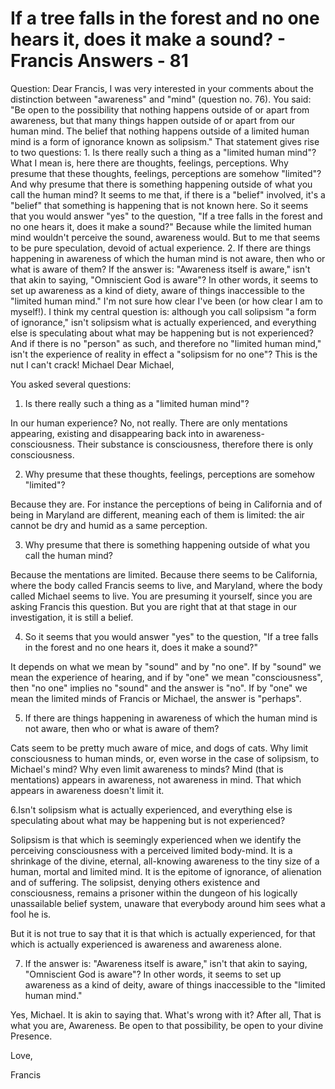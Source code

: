 # If a tree falls in the forest and no one hears it, does it make a sound? - Francis Answers - 81
Question: Dear Francis, I was very interested in your comments about the distinction between &quot;awareness&quot; and &quot;mind&quot; (question no. 76). You said: &quot;Be open to the possibility that nothing happens outside of or apart from awareness, but that many things happen outside of or apart from our human mind. The belief that nothing happens outside of a limited human mind is a form of ignorance known as solipsism.&quot; That statement gives rise to two questions: 1. Is there really such a thing as a &quot;limited human mind&quot;? What I mean is, here there are thoughts, feelings, perceptions. Why presume that these thoughts, feelings, perceptions are somehow &quot;limited&quot;? And why presume that there is something happening outside of what you call the human mind? It seems to me that, if there is a &quot;belief&quot; involved, it's a &quot;belief&quot; that something is happening that is not known here. So it seems that you would answer &quot;yes&quot; to the question, &quot;If a tree falls in the forest and no one hears it, does it make a sound?&quot; Because while the limited human mind wouldn't perceive the sound, awareness would. But to me that seems to be pure speculation, devoid of actual experience. 2. If there are things happening in awareness of which the human mind is not aware, then who or what is aware of them? If the answer is: &quot;Awareness itself is aware,&quot; isn't that akin to saying, &quot;Omniscient God is aware&quot;? In other words, it seems to set up awareness as a kind of diety, aware of things inaccessible to the &quot;limited human mind.&quot; I'm not sure how clear I've been (or how clear I am to myself!). I think my central question is: although you call solipsism &quot;a form of ignorance,&quot; isn't solipsism what is actually experienced, and everything else is speculating about what may be happening but is not experienced? And if there is no &quot;person&quot; as such, and therefore no &quot;limited human mind,&quot; isn't the experience of reality in effect a &quot;solipsism for no one&quot;? This is the nut I can't crack! Michael
Dear Michael,

You asked several questions:

1. Is there really such a thing as a &quot;limited human mind&quot;?

In our human experience? No, not really. There are only mentations appearing, existing and disappearing back into in awareness-consciousness. Their substance is consciousness, therefore there is only consciousness.

2. Why presume that these thoughts, feelings, perceptions are somehow &quot;limited&quot;?&nbsp;

Because they are. For instance the perceptions of being in California and of being in Maryland are different, meaning each of them is limited: the air cannot be dry and humid as a same perception.

3. Why presume that there is something happening outside of what you call the human mind?

Because the mentations are limited. Because there seems to be California, where the body called Francis seems to live, and Maryland, where the body called Michael seems to live. You are presuming it yourself, since you are asking Francis this question. But you are right that at that stage in our investigation, it is still a belief.

4. So it seems that you would answer &quot;yes&quot; to the question, &quot;If a tree falls in the forest and no one hears it, does it make a sound?&quot;

It depends on what we mean by &quot;sound&quot; and by &quot;no one&quot;. If by &quot;sound&quot; we mean the experience of hearing, and if by &quot;one&quot; we mean &quot;consciousness&quot;, then &quot;no one&quot; implies no &quot;sound&quot; and the answer is &quot;no&quot;. If by &quot;one&quot; we mean the limited minds of Francis or Michael, the answer is &quot;perhaps&quot;.

5. If there are things happening in awareness of which the human mind is not aware, then who or what is aware of them?&nbsp;

Cats seem to be pretty much aware of mice, and dogs of cats. Why limit consciousness to human minds, or, even worse in the case of solipsism, to Michael's mind? Why even limit awareness to minds? Mind (that is mentations) appears in awareness, not awareness in mind. That which appears in awareness doesn't limit it.

6.Isn't solipsism what is actually experienced, and everything else is speculating about what may be happening but is not experienced?

Solipsism is that which is seemingly experienced when we identify the perceiving consciousness with a perceived limited body-mind. It is a shrinkage of the divine, eternal, all-knowing awareness to the tiny size of a human, mortal and limited mind. It is the epitome of ignorance, of alienation and of suffering. The solipsist, denying others existence and consciousness, remains a prisoner within the dungeon of his logically unassailable belief system, unaware that everybody around him sees what a fool he is.

But it is not true to say that it is that which is actually experienced, for that which is actually experienced is awareness and awareness alone.

7. If the answer is: &quot;Awareness itself is aware,&quot; isn't that akin to saying, &quot;Omniscient God is aware&quot;? In other words, it seems to set up awareness as a kind of deity, aware of things inaccessible to the &quot;limited human mind.&quot;

Yes, Michael. It is akin to saying that. What's wrong with it? After all, That is what you are, Awareness. Be open to that possibility, be open to your divine Presence.

Love,

Francis

